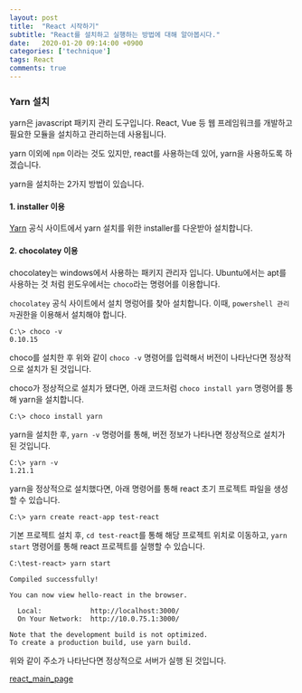 ```yaml
---
layout: post
title:  "React 시작하기"
subtitle: "React를 설치하고 실행하는 방법에 대해 알아봅시다."
date:   2020-01-20 09:14:00 +0900
categories: ['technique']
tags: React
comments: true
---
```


### Yarn 설치

yarn은 javascript 패키지 관리 도구입니다. React, Vue 등 웹 프레임워크를 개발하고 필요한 모듈을 설치하고 관리하는데 사용됩니다.

yarn 이외에 `npm` 이라는 것도 있지만, react를 사용하는데 있어, yarn을 사용하도록 하겠습니다.



yarn을 설치하는 2가지 방법이 있습니다.


#### 1. installer 이용

[Yarn](https://yarnpkg.com/en/) 공식 사이트에서 yarn 설치를 위한 installer를 다운받아 설치합니다.


#### 2. chocolatey 이용

chocolatey는 windows에서 사용하는 패키지 관리자 입니다. Ubuntu에서는 apt를 사용하는 것 처럼 윈도우에서는 `choco`라는 명령어를 이용합니다.

`chocolatey` 공식 사이트에서 설치 명렁어를 찾아 설치합니다. 이때, `powershell 관리자`권한을 이용해서 설치해야 합니다.


```shell
C:\> choco -v 
0.10.15
```

choco를 설치한 후 위와 같이 `choco -v` 명령어를 입력해서 버전이 나타난다면 정상적으로 설치가 된 것입니다.


choco가 정상적으로 설치가 됐다면, 아래 코드처럼 `choco install yarn` 명령어를 통해 yarn을 설치합니다.

```shell
C:\> choco install yarn
```

yarn을 설치한 후, `yarn -v` 명령어를 통해, 버전 정보가 나타나면 정상적으로 설치가 된 것입니다.

```shell
C:\> yarn -v
1.21.1
```


yarn을 정상적으로 설치했다면, 아래 명령어를 통해 react 초기 프로젝트 파일을 생성할 수 있습니다.

```shell
C:\> yarn create react-app test-react
```

기본 프로젝트 설치 후, `cd test-react`를 통해 해당 프로젝트 위치로 이동하고, `yarn start` 명령어를 통해 react 프로젝트를 실행할 수 있습니다.

```shell
C:\test-react> yarn start

Compiled successfully!

You can now view hello-react in the browser.

  Local:            http://localhost:3000/
  On Your Network:  http://10.0.75.1:3000/

Note that the development build is not optimized.
To create a production build, use yarn build.
```

위와 같이 주소가 나타난다면 정상적으로 서버가 실행 된 것입니다.

[react_main_page](https://github.com/k3y6reak/k3y6reak.github.io/blob/master/img/react/start_react/start_react.png?raw=true)

